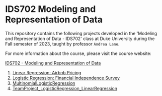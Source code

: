 # IDS702 Modeling and Representation of Data

This repository contains the following projects developed in the 'Modeling and Representation of Data - IDS702' class at Duke University during the Fall semester of 2023, taught by professor `Andrea Lane`.

For more information about the course, please visit the course website:

[IDS702 - Modeling and Representation of Data](https://anlane611.github.io/ids702-fall23/)

1. [Linear Regression: Airbnb Pricing](https://github.com/BarbaraPFloresRios/IDS702_ModelingAndRepresentationOfData/tree/main/20231001_LinearRegression)
2. [Logistic Regression: Financial Independence Survey](https://github.com/BarbaraPFloresRios/IDS702_ModelingAndRepresentationOfData/tree/main/20231019_LogisticRegression)
3. [MultinomialLogisticRegression](https://github.com/BarbaraPFloresRios/IDS702_ModelingAndRepresentationOfData/tree/main/20231117_MultinomialLogisticRegression)
4. [TeamProject_LogisticRegression_LinearRegression](https://github.com/BarbaraPFloresRios/IDS702_ModelingAndRepresentationOfData/tree/main/20231201_TeamProject_LogisticRegression_LinearRegression)
